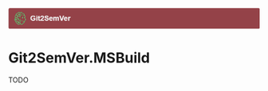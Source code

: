 ﻿---
uid: git2semver-msbuild
---
![](../Images/Git2SemVer_banner_840x70.png)

# Git2SemVer.MSBuild

TODO